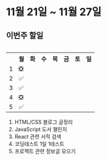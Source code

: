 <h1>11월 21일 ~ 11월 27일</h1>
<h2> 이번주 할일 </h2>
<table align='right'>
    <th></th>
    <th>월</th>
    <th>화</th>
    <th>수</th>
    <th>목</th>
    <th>금</th>
    <th>토</th>
    <th>일</th>
    <tr>
    <td>1</td>
    <td>❎</td>
    <td></td>
    <td></td>
    <td></td>
    <td></td>
    <td></td>
    <td></td>
    </tr>
    <tr>
    <td>2</td>
    <td>✅</td>
    <td></td>
    <td></td>
    <td></td>
    <td></td>
    <td></td>
    <td></td>
    </tr>
    <tr>
    <td>3</td>
    <td>✅</td>
    <td></td>
    <td></td>
    <td></td>
    <td></td>
    <td></td>
    <td></td>
    </tr>
    <tr>
    <td>4</td>
    <td>❎</td>
    <td></td>
    <td></td>
    <td></td>
    <td></td>
    <td></td>
    <td></td>
    </tr><tr>
    <td>5</td>
    <td>✅</td>
    <td></td>
    <td></td>
    <td></td>
    <td></td>
    <td></td>
    <td></td>
    </tr>
    </table>
<br />
<br />
<ol align='left'>
    <li>HTML/CSS 블로그 글정리</li> 
    <li>JavaScript 도서 챌린지</li> 
    <li>React 관련 서적 검색</li>
    <li>코딩테스트 1일 1테스트</li>
    <li>프로젝트 관련 정보글 모으기</li>
</ol> 
<br />
<br />